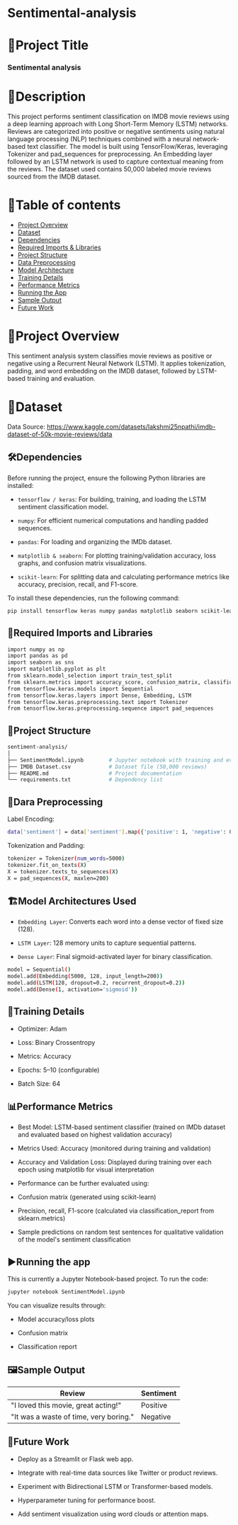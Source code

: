# Sentimental-analysis

# 📑Project Title  
### Sentimental analysis
# 📌Description

This project performs sentiment classification on IMDB movie reviews using a deep learning approach with Long Short-Term Memory (LSTM) networks. Reviews are categorized into positive or negative sentiments using natural language processing (NLP) techniques combined with a neural network-based text classifier.
The model is built using TensorFlow/Keras, leveraging Tokenizer and pad_sequences for preprocessing. An Embedding layer followed by an LSTM network is used to capture contextual meaning from the reviews. The dataset used contains 50,000 labeled movie reviews sourced from the IMDB dataset.

# 📌Table of contents

- [Project Overview](#project-Overview)
- [Dataset](#datasets)
- [Dependencies](#dependencies)
- [Required Imports & Libraries](#required-imports-Libraries)
- [Project Structure](#project-Structure)
- [Data Preprocessing](#data-Preprocessing)
- [Model Architecture](#model-architecture)
- [Training Details](#training-Details)
- [Performance Metrics](#performance-Metrics)
- [Running the App](#running-the-App)
- [Sample Output](#sample-Output)
- [Future Work](#future-Work)
  
# 📌Project Overview

This sentiment analysis system classifies movie reviews as positive or negative using a Recurrent Neural Network (LSTM). It applies tokenization, padding, and word embedding on the IMDB dataset, followed by LSTM-based training and evaluation.

# 📂Dataset

Data Source:
https://www.kaggle.com/datasets/lakshmi25npathi/imdb-dataset-of-50k-movie-reviews/data

## 🛠️Dependencies

Before running the project, ensure the following Python libraries are installed:

- `tensorflow / keras`: For building, training, and loading the LSTM sentiment classification model.

- `numpy`: For efficient numerical computations and handling padded sequences.

- `pandas`: For loading and organizing the IMDb dataset.

- `matplotlib & seaborn`: For plotting training/validation accuracy, loss graphs, and confusion matrix visualizations.

- `scikit-learn`: For splitting data and calculating performance metrics like accuracy, precision, recall, and F1-score.

To install these dependencies, run the following command:

```sh
pip install tensorflow keras numpy pandas matplotlib seaborn scikit-learn
```
## 📌Required Imports and Libraries
```sh
import numpy as np 
import pandas as pd 
import seaborn as sns
import matplotlib.pyplot as plt
from sklearn.model_selection import train_test_split
from sklearn.metrics import accuracy_score, confusion_matrix, classification_report
from tensorflow.keras.models import Sequential
from tensorflow.keras.layers import Dense, Embedding, LSTM
from tensorflow.keras.preprocessing.text import Tokenizer
from tensorflow.keras.preprocessing.sequence import pad_sequences
```
##  📁Project Structure
```sh
sentiment-analysis/
│
├── SentimentModel.ipynb        # Jupyter notebook with training and evaluation
├── IMDB Dataset.csv            # Dataset file (50,000 reviews)
├── README.md                   # Project documentation
└── requirements.txt            # Dependency list

```
## 🔄Dara Preprocessing

Label Encoding:
```sh
data['sentiment'] = data['sentiment'].map({'positive': 1, 'negative': 0})
```
Tokenization and Padding:
```sh
tokenizer = Tokenizer(num_words=5000)
tokenizer.fit_on_texts(X)
X = tokenizer.texts_to_sequences(X)
X = pad_sequences(X, maxlen=200)
```  
## 🏗️Model Architectures Used

- `Embedding Layer`: Converts each word into a dense vector of fixed size (128).

- `LSTM Layer`: 128 memory units to capture sequential patterns.

- `Dense Layer`: Final sigmoid-activated layer for binary classification.
```sh
model = Sequential()
model.add(Embedding(5000, 128, input_length=200))
model.add(LSTM(128, dropout=0.2, recurrent_dropout=0.2))
model.add(Dense(1, activation='sigmoid'))
```

## 🎯Training Details

- Optimizer: Adam

- Loss: Binary Crossentropy

- Metrics: Accuracy

- Epochs: 5–10 (configurable)

- Batch Size: 64

## 📊Performance Metrics

- Best Model: LSTM-based sentiment classifier (trained on IMDb dataset and evaluated based on highest validation accuracy)

- Metrics Used: Accuracy (monitored during training and validation)

- Accuracy and Validation Loss: Displayed during training over each epoch using matplotlib for visual interpretation

- Performance can be further evaluated using:

- Confusion matrix (generated using scikit-learn)

- Precision, recall, F1-score (calculated via classification_report from sklearn.metrics)

- Sample predictions on random test sentences for qualitative validation of the model's sentiment classification

## ▶️Running the app

This is currently a Jupyter Notebook-based project. To run the code:

```sh
jupyter notebook SentimentModel.ipynb
```
You can visualize results through:

- Model accuracy/loss plots

- Confusion matrix

- Classification report

## 🖼️Sample Output

| Review                                 | Sentiment |
| -------------------------------------- | --------- |
| "I loved this movie, great acting!"    | Positive  |
| "It was a waste of time, very boring." | Negative  |

## 🚀Future Work

- Deploy as a Streamlit or Flask web app.

- Integrate with real-time data sources like Twitter or product reviews.

- Experiment with Bidirectional LSTM or Transformer-based models.

- Hyperparameter tuning for performance boost.

- Add sentiment visualization using word clouds or attention maps.

